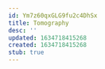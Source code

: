 ```yaml
---
id: Ym7z60qxGLG9fu2c4DhSx
title: Tomography
desc: ''
updated: 1634718415268
created: 1634718415268
stub: true
---
```


